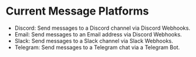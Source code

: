# Current Message Platforms
* Discord: Send messages to a Discord channel via Discord Webhooks.
* Email: Send messages to an Email address via Discord Webhooks.
* Slack: Send messages to a Slack channel via Slack Webhooks.
* Telegram: Send messages to a Telegram chat via a Telegram Bot.
